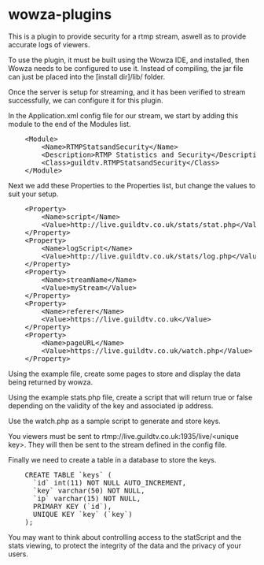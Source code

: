 wowza-plugins
===========================
This is a plugin to provide security for a rtmp stream, aswell as to provide accurate logs of viewers.

To use the plugin, it must be built using the Wowza IDE, and installed, then Wowza needs to be configured to use it.
Instead of compiling, the jar file can just be placed into the [install dir]/lib/ folder.

Once the server is setup for streaming, and it has been verified to stream successfully, we can configure it for this plugin.

In the Application.xml config file for our stream, we start by adding this module to the end of the Modules list.
<pre>
    &lt;Module&gt;
        &lt;Name&gt;RTMPStatsandSecurity&lt;/Name&gt;
        &lt;Description&gt;RTMP Statistics and Security&lt;/Description&gt;
        &lt;Class&gt;guildtv.RTMPStatsandSecurity&lt;/Class&gt;
    &lt;/Module&gt;
</pre>

Next we add these Properties to the Properties list, but change the values to suit your setup.
<pre>
    &lt;Property&gt;
        &lt;Name&gt;script&lt;/Name&gt;
        &lt;Value&gt;http://live.guildtv.co.uk/stats/stat.php&lt;/Value&gt;
    &lt;/Property&gt;
    &lt;Property&gt;
        &lt;Name&gt;logScript&lt;/Name&gt;
        &lt;Value&gt;http://live.guildtv.co.uk/stats/log.php&lt;/Value&gt;
    &lt;/Property&gt;
    &lt;Property&gt;
        &lt;Name&gt;streamName&lt;/Name&gt;
        &lt;Value&gt;myStream&lt;/Value&gt;
    &lt;/Property&gt;
    &lt;Property&gt;
        &lt;Name&gt;referer&lt;/Name&gt;
        &lt;Value&gt;https://live.guildtv.co.uk&lt;/Value&gt;
    &lt;/Property&gt;
    &lt;Property&gt;
        &lt;Name&gt;pageURL&lt;/Name&gt;
        &lt;Value&gt;https://live.guildtv.co.uk/watch.php&lt;/Value&gt;
    &lt;/Property&gt;
</pre>

Using the example file, create some pages to store and display the data being returned by wowza.

Using the example stats.php file, create a script that will return true or false depending on the validity of the key and associated ip address.

Use the watch.php as a sample script to generate and store keys.

You viewers must be sent to rtmp://live.guildtv.co.uk:1935/live/&lt;unique key&gt;. They will then be sent to the stream defined in the config file.

Finally we need to create a table in a database to store the keys.
<pre>
    CREATE TABLE `keys` (
      `id` int(11) NOT NULL AUTO_INCREMENT,
      `key` varchar(50) NOT NULL,
      `ip` varchar(15) NOT NULL,
      PRIMARY KEY (`id`),
      UNIQUE KEY `key` (`key`)
    );
</pre>

You may want to think about controlling access to the statScript and the stats viewing, to protect the integrity of the data and the privacy of your users.

